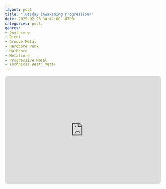 ```yaml
---
layout: post
title: "Tuesday (Awakening Progression)"
date: 2025-02-25 04:42:00 -0700
categories: posts
genres:
- Deathcore
- Djent
- Groove Metal
- Hardcore Punk
- Mathcore
- Metalcore
- Progressive Metal
- Technical Death Metal
---
```

<iframe style="border-radius:12px" src="https://open.spotify.com/embed/playlist/7cpo2G1MSN4kDOzKkTmis2?utm_source=generator" width="100%" height="352" frameBorder="0" allowfullscreen="" allow="autoplay; clipboard-write; encrypted-media; fullscreen; picture-in-picture" loading="lazy"></iframe>